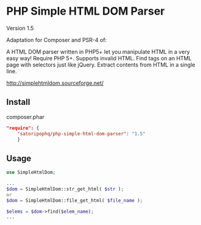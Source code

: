 PHP Simple HTML DOM Parser
==========================

Version 1.5

Adaptation for Composer and PSR-4 of:

A HTML DOM parser written in PHP5+ let you manipulate HTML in a very easy way!
Require PHP 5+.
Supports invalid HTML.
Find tags on an HTML page with selectors just like jQuery.
Extract contents from HTML in a single line.

http://simplehtmldom.sourceforge.net/


Install
-------

 composer.phar
```json
"require": {
    "satoripophq/php-simple-html-dom-parser": "1.5"
    }
```

Usage
-----

```php
use SimpleHtmlDom;

...
$dom = SimpleHtmlDom::str_get_html( $str );
or 
$dom = SimpleHtmlDom::file_get_html( $file_name );

$elems = $dom->find($elem_name);
...

```
